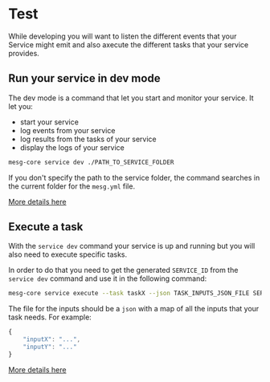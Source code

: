 # Test

While developing you will want to listen the different events that your Service might emit and also axecute the different tasks that your service provides.

## Run your service in dev mode

The dev mode is a command that let you start and monitor your service. It let you:
- start your service
- log events from your service
- log results from the tasks of your service
- display the logs of your service

```bash
mesg-core service dev ./PATH_TO_SERVICE_FOLDER
```

If you don't specify the path to the service folder, the command searches in the current folder for the `mesg.yml` file.

[More details here](../../cli/mesg-core_service_dev.md)

## Execute a task

With the `service dev` command your service is up and running but you will also need to execute specific tasks.

In order to do that you need to get the generated `SERVICE_ID` from the `service dev` command and use it in the following command:

```bash
mesg-core service execute --task taskX --json TASK_INPUTS_JSON_FILE SERVICE_ID
```

The file for the inputs should be a `json` with a map of all the inputs that your task needs. For example:

```javascript
{
    "inputX": "...",
    "inputY": "..."
}
```

[More details here](../../cli/mesg-core_service_execute.md)

